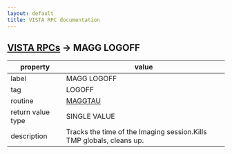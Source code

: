 ```yaml
---
layout: default
title: VISTA RPC documentation
---
```




## [VISTA RPCs](TableOfContent.md) &#8594; MAGG LOGOFF 

 property | value 
--- | --- 
 label | MAGG LOGOFF
 tag | LOGOFF
 routine | [MAGGTAU](http://code.osehra.org/dox/Routine_MAGGTAU_source.html)
 return value type | SINGLE VALUE
 description | Tracks the time of the Imaging session.Kills TMP globals, cleans up.